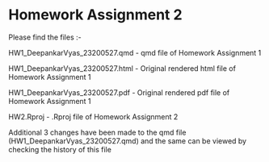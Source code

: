 # Homework Assignment 2

Please find the files :-

HW1_DeepankarVyas_23200527.qmd - qmd file of Homework Assignment 1

HW1_DeepankarVyas_23200527.html - Original rendered html file of Homework Assignment 1

HW1_DeepankarVyas_23200527.pdf - Original rendered pdf file of Homework Assignment 1

HW2.Rproj - .Rproj file of Homework Assignment 2

Additional 3 changes have been made to the qmd file (HW1_DeepankarVyas_23200527.qmd) and the same can be viewed by checking the history of this file 
